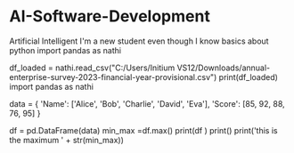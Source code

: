 # AI-Software-Development
Artificial Intelligent I'm a new student even though I know basics about python
import pandas as nathi

df_loaded = nathi.read_csv("C:/Users/Initium VS12/Downloads/annual-enterprise-survey-2023-financial-year-provisional.csv")
print(df_loaded)
import pandas as nathi

data = {
    'Name': ['Alice', 'Bob', 'Charlie', 'David', 'Eva'],
    'Score': [85, 92, 88, 76, 95]
}

df = pd.DataFrame(data)
min_max =df.max()
print(df )
print()
print('this is the maximum ' + str(min_max))

